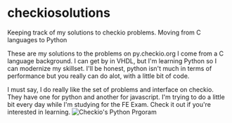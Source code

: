 # checkiosolutions
Keeping track of my solutions to checkio problems. Moving from C languages to Python

These are my solutions to the problems on py.checkio.org
I come from a C language background. I can get by in VHDL, but I'm learning Python so I can modernize my skillset.
I'll be honest, python isn't much in terms of performance but you really can do alot, with a little bit of code.

I must say, I do really like the set of problems and interface on checkio. They have one for python and another for javascript.
I'm trying to do a little bit every day while I'm studying for the FE Exam. Check it out if you're interested in learning.
![Checkio's Python Prgoram](https://github.com/kbickham/checkiosolutions/blob/master/checkio.PNG)
